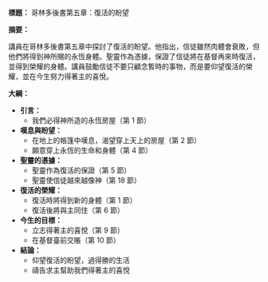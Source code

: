 **標題：** 哥林多後書第五章：復活的盼望

**摘要：**

講員在哥林多後書第五章中探討了復活的盼望。他指出，信徒雖然肉體會衰敗，但他們將得到神所賜的永恆身體。聖靈作為憑據，保證了信徒將在基督再來時復活，並得到榮耀的身體。講員鼓勵信徒不要只顧念暫時的事物，而是要仰望復活的榮耀，並在今生努力得著主的喜悅。

**大綱：**

* **引言：**
    * 我們必得神所造的永恆房屋（第 1 節）
* **嘆息與盼望：**
    * 在地上的帳篷中嘆息，渴望穿上天上的房屋（第 2 節）
    * 願意穿上永恆的生命和身體（第 4 節）
* **聖靈的憑據：**
    * 聖靈作為復活的保證（第 5 節）
    * 聖靈使信徒越來越像神（第 18 節）
* **復活的榮耀：**
    * 復活時將得到新的身體（第 1 節）
    * 復活後將與主同住（第 6 節）
* **今生的目標：**
    * 立志得著主的喜悅（第 9 節）
    * 在基督臺前交賬（第 10 節）
* **結論：**
    * 仰望復活的盼望，過得勝的生活
    * 禱告求主幫助我們得著主的喜悅